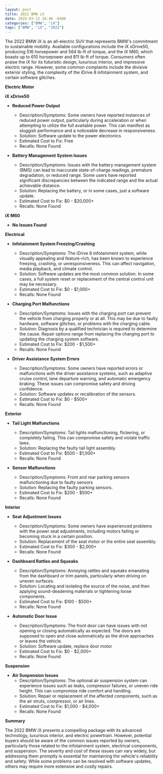 ```yaml
---
layout: post
title: 2022 BMW iX
date: 2025-03-12 16:48 -0400
categories: ["BMW", "iX"]
tags: ["BMW", "iX", "2022"]
---
```

The 2022 BMW iX is an all-electric SUV that represents BMW's commitment to sustainable mobility. Available configurations include the iX xDrive50, producing 516 horsepower and 564 lb-ft of torque, and the iX M60, which boasts up to 610 horsepower and 811 lb-ft of torque. Consumers often praise the iX for its futuristic design, luxurious interior, and impressive electric range. However, some common complaints include the divisive exterior styling, the complexity of the iDrive 8 infotainment system, and certain software glitches.

**Electric Motor**

**iX xDrive50**

*   **Reduced Power Output**
    *   Description/Symptoms: Some owners have reported instances of reduced power output, particularly during acceleration or when attempting to utilize the full available power. This can manifest as sluggish performance and a noticeable decrease in responsiveness.
    *   Solution: Software update to the power electronics
    *   Estimated Cost to Fix: Free
    *   Recalls: None Found

*   **Battery Management System Issues**
    *   Description/Symptoms: Issues with the battery management system (BMS) can lead to inaccurate state-of-charge readings, premature degradation, or reduced range. Some users have reported significant discrepancies between the indicated range and the actual achievable distance.
    *   Solution: Replacing the battery, or in some cases, just a software update.
    *   Estimated Cost to Fix: $0 - $20,000+
    *   Recalls: None Found

**iX M60**

*   **No Issues Found**

**Electrical**

*   **Infotainment System Freezing/Crashing**
    *   Description/Symptoms: The iDrive 8 infotainment system, while visually appealing and feature-rich, has been known to experience freezing, crashing, or unresponsiveness. This can affect navigation, media playback, and climate control.
    *   Solution: Software updates are the most common solution. In some cases, a full system reset or replacement of the central control unit may be necessary.
    *   Estimated Cost to Fix: $0 - $1,000+
    *   Recalls: None Found

*   **Charging Port Malfunctions**
    *   Description/Symptoms: Issues with the charging port can prevent the vehicle from charging properly or at all. This may be due to faulty hardware, software glitches, or problems with the charging cable.
    *   Solution: Diagnosis by a qualified technician is required to determine the cause. Repair options range from replacing the charging port to updating the charging system software.
    *   Estimated Cost to Fix: $200 - $1,500+
    *   Recalls: None Found

*   **Driver Assistance System Errors**
    *   Description/Symptoms: Some owners have reported errors or malfunctions with the driver assistance systems, such as adaptive cruise control, lane departure warning, and automatic emergency braking. These issues can compromise safety and driving confidence.
    *   Solution: Software updates or recalibration of the sensors.
    *   Estimated Cost to Fix: $0 - $500+
    *   Recalls: None Found

**Exterior**

*   **Tail Light Malfunctions**
    *   Description/Symptoms: Tail lights malfunctioning, flickering, or completely failing. This can compromise safety and violate traffic laws.
    *   Solution: Replacing the faulty tail light assembly.
    *   Estimated Cost to Fix: $500 - $1,000+
    *   Recalls: None Found

*   **Sensor Malfunctions**
    *   Description/Symptoms: Front and rear parking sensors malfunctioning due to faulty sensors
    *   Solution: Replacing the faulty parking sensors.
    *   Estimated Cost to Fix: $200 - $500+
    *   Recalls: None Found

**Interior**

*   **Seat Adjustment Issues**
    *   Description/Symptoms: Some owners have experienced problems with the power seat adjustments, including motors failing or becoming stuck in a certain position.
    *   Solution: Replacement of the seat motor or the entire seat assembly.
    *   Estimated Cost to Fix: $300 - $2,000+
    *   Recalls: None Found

*   **Dashboard Rattles and Squeaks**
    *   Description/Symptoms: Annoying rattles and squeaks emanating from the dashboard or trim panels, particularly when driving on uneven surfaces.
    *   Solution: Locating and isolating the source of the noise, and then applying sound-deadening materials or tightening loose components.
    *   Estimated Cost to Fix: $100 - $500+
    *   Recalls: None Found

*   **Automatic Door Issue**
    *   Description/Symptoms: The front door can have issues with not opening or closing automatically as expected. The doors are supposed to open and close automatically as the drive approaches or leaves the vehicle.
    *   Solution: Software update, replace door motor
    *   Estimated Cost to Fix: $0 - $2,000+
    *   Recalls: None Found

**Suspension**

*   **Air Suspension Issues**
    *   Description/Symptoms: The optional air suspension system can experience issues such as leaks, compressor failures, or uneven ride height. This can compromise ride comfort and handling.
    *   Solution: Repair or replacement of the affected components, such as the air struts, compressor, or air lines.
    *   Estimated Cost to Fix: $1,000 - $4,000+
    *   Recalls: None Found

**Summary**

The 2022 BMW iX presents a compelling package with its advanced technology, luxurious interior, and electric powertrain. However, potential buyers should be aware of the common issues reported by owners, particularly those related to the infotainment system, electrical components, and suspension. The severity and cost of these issues can vary widely, but addressing them promptly is essential for maintaining the vehicle's reliability and safety. While some problems can be resolved with software updates, others may require more extensive and costly repairs.

